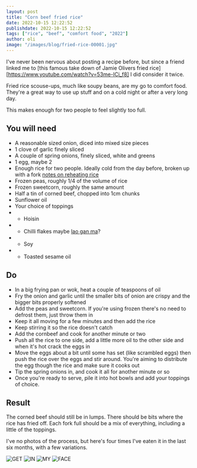 ```yaml
---
layout: post
title: "Corn beef fried rice"
date: 2022-10-15 12:22:52
publishdate: 2022-10-15 12:22:52
tags: ["rice", "beef", "comfort food", "2022"]
author: oli
image: "/images/blog/fried-rice-00001.jpg"
---
```


I've never been nervous about posting a recipe before, but since a friend linked me to [this famous take down of Jamie Olivers fried rice][https://www.youtube.com/watch?v=53me-ICi_f8] I did consider it twice.

Fried rice scouse-ups, much like soupy beans, are my go to comfort food.  They're a great way to use up stuff and on a cold night or after a very long day.

This makes enough for two people to feel slightly too full.

## You will need

* A reasonable sized onion, diced into mixed size pieces
* 1 clove of garlic finely sliced
* A couple of spring onions, finely sliced, white and greens
* 1 egg, maybe 2
* Enough rice for two people.  Ideally cold from the day before, broken up with a fork [notes on reheating rice](https://www.nhs.uk/common-health-questions/food-and-diet/can-reheating-rice-cause-food-poisoning/)
* Frozen peas, roughly 1/4 of the volume of rice
* Frozen sweetcorn, roughly the same amount
* Half a tin of corned beef, chopped into 1cm chunks
* Sunflower oil
* Your choice of toppings
* * Hoisin
* * Chilli flakes maybe [lao gan ma](https://en.wikipedia.org/wiki/Lao_Gan_Ma)?
* * Soy
* * Toasted sesame oil


## Do

* In a big frying pan or wok, heat a couple of teaspoons of oil
* Fry the onion and garlic until the smaller bits of onion are crispy and the bigger bits properly softened
* Add the peas and sweetcorn.  If you're using frozen there's no need to defrost them, just throw them in
* Keep it all moving for a few minutes and then add the rice
* Keep stirring it so the rice doesn't catch
* Add the cornbeef and cook for another minute or two
* Push all the rice to one side, add a little more oil to the other side and when it's hot crack the eggs in
* Move the eggs about a bit until some has set (like scrambled eggs) then push the rice over the eggs and stir around.  You're aiming to distribute the egg though the rice and make sure it cooks out
* Tip the spring onions in, and cook it all for another minute or so
* Once you're ready to serve, pile it into hot bowls and add your toppings of choice.

## Result

The corned beef should still be in lumps.  There should be bits where the rice has fried off.  Each fork full should be a mix of everything, including a little of the toppings.  
 
I've no photos of the process, but here's four times I've eaten it in the last six months, with a few variations.

![GET](/images/blog/fried-rice-00000.jpg)
![IN](/images/blog/fried-rice-00001.jpg)
![MY](/images/blog/fried-rice-00002.jpg)
![FACE](/images/blog/fried-rice-00003.jpg)
